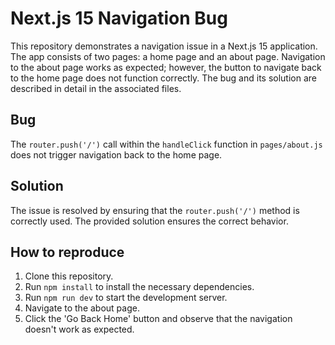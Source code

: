 # Next.js 15 Navigation Bug

This repository demonstrates a navigation issue in a Next.js 15 application.  The app consists of two pages: a home page and an about page. Navigation to the about page works as expected; however, the button to navigate back to the home page does not function correctly.  The bug and its solution are described in detail in the associated files.

## Bug
The `router.push('/')` call within the `handleClick` function in `pages/about.js` does not trigger navigation back to the home page. 

## Solution
The issue is resolved by ensuring that the `router.push('/')` method is correctly used. The provided solution ensures the correct behavior.

## How to reproduce
1. Clone this repository.
2. Run `npm install` to install the necessary dependencies.
3. Run `npm run dev` to start the development server.
4. Navigate to the about page.
5. Click the 'Go Back Home' button and observe that the navigation doesn't work as expected.